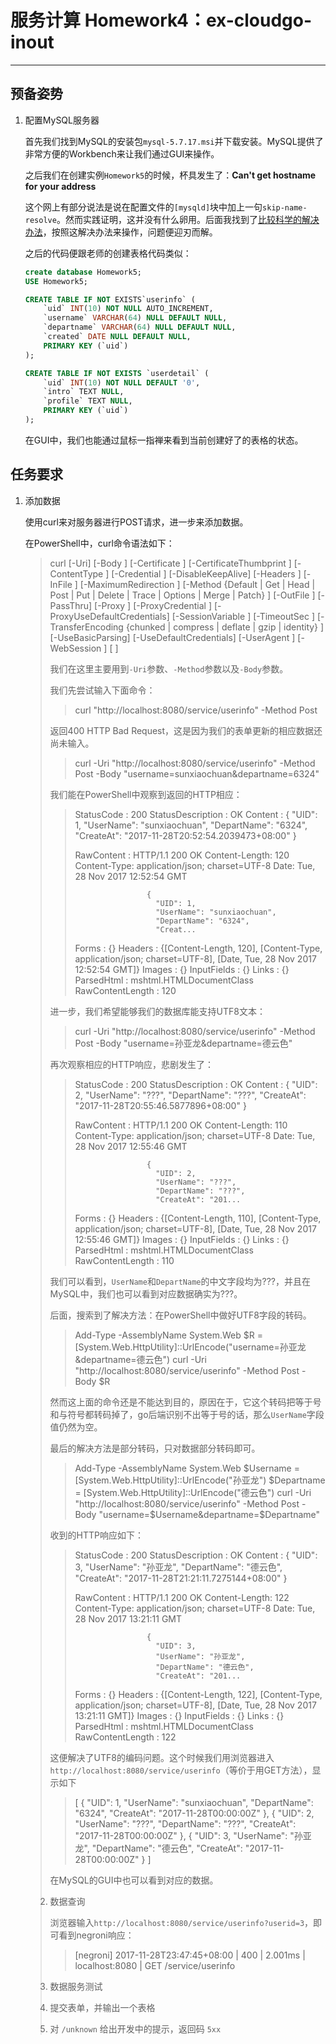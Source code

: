 # 服务计算 Homework4：ex-cloudgo-inout

---

## 预备姿势
1. 配置MySQL服务器

   首先我们找到MySQL的安装包`mysql-5.7.17.msi`并下载安装。MySQL提供了非常方便的Workbench来让我们通过GUI来操作。
   
   之后我们在创建实例`Homework5`的时候，杯具发生了：**Can't get hostname for your address**

   这个网上有部分说法是说在配置文件的`[mysqld]`块中加上一句`skip-name-resolve`。然而实践证明，这并没有什么卵用。后面我找到了[比较科学的解决办法](http://blog.csdn.net/AdolphKevin/article/details/70800880)，按照这解决办法来操作，问题便迎刃而解。

   之后的代码便跟老师的创建表格代码类似：

   ```SQL
   create database Homework5;
   USE Homework5;

   CREATE TABLE IF NOT EXISTS`userinfo` (
       `uid` INT(10) NOT NULL AUTO_INCREMENT,
       `username` VARCHAR(64) NULL DEFAULT NULL,
       `departname` VARCHAR(64) NULL DEFAULT NULL,
       `created` DATE NULL DEFAULT NULL,
       PRIMARY KEY (`uid`)
   );

   CREATE TABLE IF NOT EXISTS `userdetail` (
       `uid` INT(10) NOT NULL DEFAULT '0',
       `intro` TEXT NULL,
       `profile` TEXT NULL,
       PRIMARY KEY (`uid`)
   );
   ```
   在GUI中，我们也能通过鼠标一指禅来看到当前创建好了的表格的状态。


## 任务要求
1. 添加数据

   使用curl来对服务器进行POST请求，进一步来添加数据。

   在PowerShell中，curl命令语法如下：

   > curl [-Uri] <Uri> [-Body <Object> ] [-Certificate <X509Certificate> ] [-CertificateThumbprint <String> ] [-ContentType <String> ] [-Credential <PSCredential> ] [-DisableKeepAlive] [-Headers <IDictionary> ] [-InFile <String> ] [-MaximumRedirection <Int32> ] [-Method <WebRequestMethod> {Default | Get | Head | Post | Put | Delete | Trace | Options | Merge | Patch} ] [-OutFile <String> ] [-PassThru] [-Proxy <Uri> ] [-ProxyCredential <PSCredential> ] [-ProxyUseDefaultCredentials] [-SessionVariable <String> ] [-TimeoutSec <Int32> ] [-TransferEncoding <String> {chunked | compress | deflate | gzip | identity} ] [-UseBasicParsing] [-UseDefaultCredentials] [-UserAgent <String> ] [-WebSession <WebRequestSession> ] [ <CommonParameters>]

   我们在这里主要用到`-Uri`参数、`-Method`参数以及`-Body`参数。

   我们先尝试输入下面命令：
   
   > curl "http://localhost:8080/service/userinfo" -Method Post

   返回400 HTTP Bad Request，这是因为我们的表单更新的相应数据还尚未输入。

   > curl -Uri "http://localhost:8080/service/userinfo" -Method Post -Body "username=sunxiaochuan&departname=6324"

   我们能在PowerShell中观察到返回的HTTP相应：

   > StatusCode        : 200
   > StatusDescription : OK
   > Content           : {
   >                       "UID": 1,
   >                       "UserName": "sunxiaochuan",
   >                       "DepartName": "6324",
   >                       "CreateAt": "2017-11-28T20:52:54.2039473+08:00"
   >                     }
   > 
   > RawContent        : HTTP/1.1 200 OK
   >                     Content-Length: 120
   >                     Content-Type: application/json; charset=UTF-8
   >                     Date: Tue, 28 Nov 2017 12:52:54 GMT
   > 
   >                     {
   >                       "UID": 1,
   >                       "UserName": "sunxiaochuan",
   >                       "DepartName": "6324",
   >                       "Creat...
   > Forms             : {}
   > Headers           : {[Content-Length, 120], [Content-Type, application/json; charset=UTF-8], [Date, Tue, 28 Nov 2017 12:52:54 GMT]}
   > Images            : {}
   > InputFields       : {}
   > Links             : {}
   > ParsedHtml        : mshtml.HTMLDocumentClass
   > RawContentLength  : 120
   
   进一步，我们希望能够我们的数据库能支持UTF8文本：

   > curl -Uri "http://localhost:8080/service/userinfo" -Method Post -Body "username=孙亚龙&departname=德云色"

   再次观察相应的HTTP响应，悲剧发生了：

   > StatusCode        : 200
   > StatusDescription : OK
   > Content           : {
   >                       "UID": 2,
   >                       "UserName": "???",
   >                       "DepartName": "???",
   >                       "CreateAt": "2017-11-28T20:55:46.5877896+08:00"
   >                     }
   > 
   > RawContent        : HTTP/1.1 200 OK
   >                     Content-Length: 110
   >                     Content-Type: application/json; charset=UTF-8
   >                     Date: Tue, 28 Nov 2017 12:55:46 GMT
   > 
   >                     {
   >                       "UID": 2,
   >                       "UserName": "???",
   >                       "DepartName": "???",
   >                       "CreateAt": "201...
   > Forms             : {}
   > Headers           : {[Content-Length, 110], [Content-Type, application/json; charset=UTF-8], [Date, Tue, 28 Nov 2017 12:55:46 GMT]}
   > Images            : {}
   > InputFields       : {}
   > Links             : {}
   > ParsedHtml        : mshtml.HTMLDocumentClass
   > RawContentLength  : 110

   我们可以看到，`UserName`和`DepartName`的中文字段均为???，并且在MySQL中，我们也可以看到对应数据确实为???。
   
   后面，搜索到了解决方法：在PowerShell中做好UTF8字段的转码。

   > Add-Type -AssemblyName System.Web
   > $R = [System.Web.HttpUtility]::UrlEncode("username=孙亚龙&departname=德云色")
   > curl -Uri "http://localhost:8080/service/userinfo" -Method Post -Body $R

   然而这上面的命令还是不能达到目的，原因在于，它这个转码把等于号和与符号都转码掉了，go后端识别不出等于号的话，那么`UserName`字段值仍然为空。
  
   最后的解决方法是部分转码，只对数据部分转码即可。

   > Add-Type -AssemblyName System.Web
   > $Username = [System.Web.HttpUtility]::UrlEncode("孙亚龙")
   > $Departname = [System.Web.HttpUtility]::UrlEncode("德云色")
   > curl -Uri "http://localhost:8080/service/userinfo" -Method Post -Body "username=$Username&departname=$Departname"

   收到的HTTP响应如下：
   
   > StatusCode        : 200
   > StatusDescription : OK
   > Content           : {
   >                       "UID": 3,
   >                       "UserName": "孙亚龙",
   >                       "DepartName": "德云色",
   >                       "CreateAt": "2017-11-28T21:21:11.7275144+08:00"
   >                     }
   > 
   > RawContent        : HTTP/1.1 200 OK
   >                     Content-Length: 122
   >                     Content-Type: application/json; charset=UTF-8
   >                     Date: Tue, 28 Nov 2017 13:21:11 GMT
   > 
   >                     {
   >                       "UID": 3,
   >                       "UserName": "孙亚龙",
   >                       "DepartName": "德云色",
   >                       "CreateAt": "201...
   > Forms             : {}
   > Headers           : {[Content-Length, 122], [Content-Type, application/json; charset=UTF-8], [Date, Tue, 28 Nov 2017 13:21:11 GMT]}
   > Images            : {}
   > InputFields       : {}
   > Links             : {}
   > ParsedHtml        : mshtml.HTMLDocumentClass
   > RawContentLength  : 122

   这便解决了UTF8的编码问题。这个时候我们用浏览器进入`http://localhost:8080/service/userinfo`（等价于用GET方法），显示如下

   > [
   >   {
   >     "UID": 1,
   >     "UserName": "sunxiaochuan",
   >     "DepartName": "6324",
   >     "CreateAt": "2017-11-28T00:00:00Z"
   >   },
   >   {
   >     "UID": 2,
   >     "UserName": "???",
   >     "DepartName": "???",
   >     "CreateAt": "2017-11-28T00:00:00Z"
   >   },
   >   {
   >     "UID": 3,
   >     "UserName": "孙亚龙",
   >     "DepartName": "德云色",
   >     "CreateAt": "2017-11-28T00:00:00Z"
   >   }
   > ]

   在MySQL的GUI中也可以看到对应的数据。

2. 数据查询
   
   浏览器输入`http://localhost:8080/service/userinfo?userid=3`，即可看到negroni响应：

   > [negroni] 2017-11-28T23:47:45+08:00 | 400 |      2.001ms | localhost:8080 | GET /service/userinfo

3. 数据服务测试

   
3. 提交表单，并输出一个表格
4. 对 `/unknown` 给出开发中的提示，返回码 `5xx`
